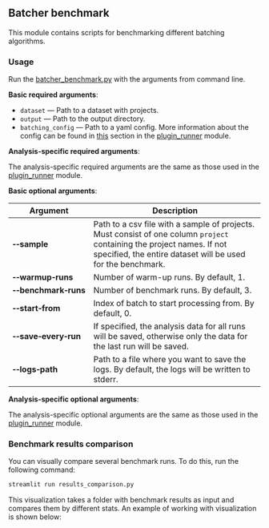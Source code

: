 ## Batcher benchmark

This module contains scripts for benchmarking different batching algorithms.

### Usage

Run the [batcher_benchmark.py](batcher_benchmark.py) with the arguments from command line.

**Basic required arguments**:

- `dataset` — Path to a dataset with projects.
- `output` — Path to the output directory.
- `batching_config` — Path to a yaml config. More information about the config can be found in 
  [this](../../plugin_runner/README.md#batching-config) section in the [plugin_runner](../../plugin_runner) module.

**Analysis-specific required arguments**:

The analysis-specific required arguments are the same as those used in the [plugin_runner](../../plugin_runner) module.

**Basic optional arguments**:

| Argument                                     | Description                                                                                                                                                                           |
|----------------------------------------------|---------------------------------------------------------------------------------------------------------------------------------------------------------------------------------------|
| **&#8209;&#8209;sample**                     | Path to a csv file with a sample of projects. Must consist of one column `project` containing the project names. If not specified, the entire dataset will be used for the benchmark. |
| **&#8209;&#8209;warmup&#8209;runs**          | Number of warm-up runs. By default, 1.                                                                                                                                                |
| **&#8209;&#8209;benchmark&#8209;runs**       | Number of benchmark runs. By default, 3.                                                                                                                                              |
| **&#8209;&#8209;start&#8209;from**           | Index of batch to start processing from. By default, 0.                                                                                                                               |
| **&#8209;&#8209;save&#8209;every&#8209;run** | If specified, the analysis data for all runs will be saved, otherwise only the data for the last run will be saved.                                                                   |
| **&#8209;&#8209;logs&#8209;path**            | Path to a file where you want to save the logs. By default, the logs will be written to stderr.                                                                                       |

**Analysis-specific optional arguments**:

The analysis-specific optional arguments are the same as those used in the [plugin_runner](../../plugin_runner) module.

### Benchmark results comparison

You can visually compare several benchmark runs. To do this, run the following command:
```bash
streamlit run results_comparison.py
```

This visualization takes a folder with benchmark results as input and compares them by different stats.
An example of working with visualization is shown below:

